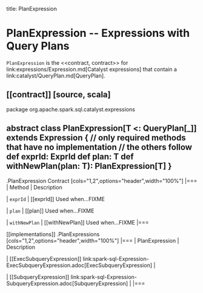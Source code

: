 title: PlanExpression

# PlanExpression -- Expressions with Query Plans

`PlanExpression` is the <<contract, contract>> for link:expressions/Expression.md[Catalyst expressions] that contain a link:catalyst/QueryPlan.md[QueryPlan].

[[contract]]
[source, scala]
----
package org.apache.spark.sql.catalyst.expressions

abstract class PlanExpression[T <: QueryPlan[_]] extends Expression {
  // only required methods that have no implementation
  // the others follow
  def exprId: ExprId
  def plan: T
  def withNewPlan(plan: T): PlanExpression[T]
}
----

.PlanExpression Contract
[cols="1,2",options="header",width="100%"]
|===
| Method
| Description

| `exprId`
| [[exprId]] Used when...FIXME

| `plan`
| [[plan]] Used when...FIXME

| `withNewPlan`
| [[withNewPlan]] Used when...FIXME
|===

[[implementations]]
.PlanExpressions
[cols="1,2",options="header",width="100%"]
|===
| PlanExpression
| Description

| [[ExecSubqueryExpression]] link:spark-sql-Expression-ExecSubqueryExpression.adoc[ExecSubqueryExpression]
|

| [[SubqueryExpression]] link:spark-sql-Expression-SubqueryExpression.adoc[SubqueryExpression]
|
|===
